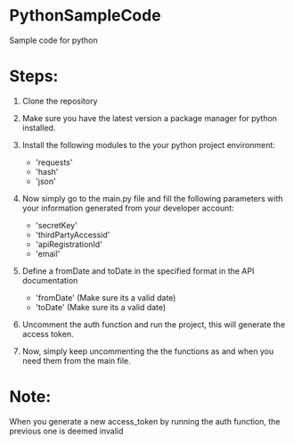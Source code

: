 # PythonSampleCode
Sample code for python

# Steps:

1) Clone the repository
2) Make sure you have the latest version a package manager for python installed. 
3) Install the following modules to the your python project environment:
    * 'requests'
    * 'hash'
    * 'json'
   
4) Now simply go to the main.py file and fill the following parameters with your information generated from your developer account:
   * 'secretKey'
   * 'thirdPartyAccessid'
   * 'apiRegistrationId'
   * 'email'
   
5) Define a fromDate and toDate in the specified format in the API documentation
   * 'fromDate' (Make sure its a valid date)
   * 'toDate'  (Make sure its a valid date)
   
6) Uncomment the auth function and run the project, this will generate the access token.

7) Now, simply keep uncommenting the the functions as and when you need them from the main file. 

# Note:
When you generate a new access_token by running the auth function, the previous one is deemed invalid
